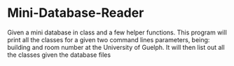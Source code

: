 # Mini-Database-Reader
Given a mini database in class and a few helper functions. This program will print all the classes for a given two command lines parameters, being: building and room number at the University of Guelph. It will then list out all the classes given the database files
